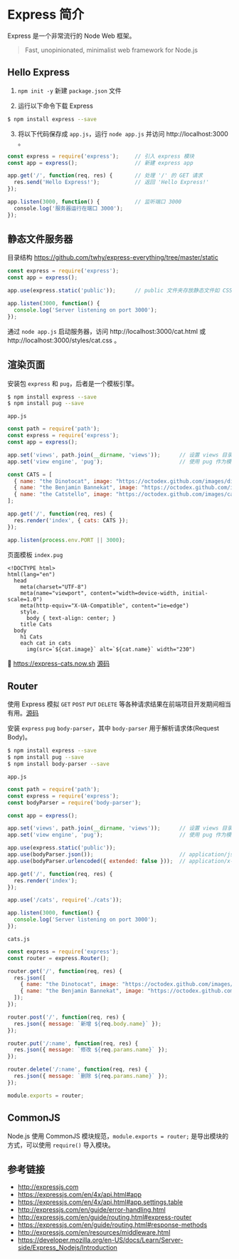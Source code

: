 # Express 简介

Express 是一个非常流行的 Node Web 框架。

> Fast, unopinionated, minimalist web framework for Node.js

## Hello Express
1. `npm init -y` 新建 `package.json` 文件

2. 运行以下命令下载 Express
```bash
$ npm install express --save
```
3. 将以下代码保存成 `app.js`，运行 `node app.js` 并访问 http://localhost:3000 。
```javascript
const express = require('express');     // 引入 express 模块
const app = express();                  // 新建 express app

app.get('/', function(req, res) {       // 处理 '/' 的 GET 请求
  res.send('Hello Express!');           // 返回 'Hello Express!'
});

app.listen(3000, function() {           // 监听端口 3000
  console.log('服务器运行在端口 3000');
});
```

## 静态文件服务器
目录结构 https://github.com/twhy/express-everything/tree/master/static

```javascript
const express = require('express');
const app = express();

app.use(express.static('public'));      // public 文件夹存放静态文件如 CSS 图片等

app.listen(3000, function() {
  console.log('Server listening on port 3000');
});
```
通过 `node app.js` 启动服务器，访问 http://localhost:3000/cat.html 或 http://localhost:3000/styles/cat.css 。

## 渲染页面
安装包 `express` 和 `pug`，后者是一个模板引擎。
```bash
$ npm install express --save
$ npm install pug --save
```
`app.js`
```javascript
const path = require('path');
const express = require('express');
const app = express();

app.set('views', path.join(__dirname, 'views'));      // 设置 views 目录路径
app.set('view engine', 'pug');                        // 使用 pug 作为模板引擎

const CATS = [
  { name: "the Dinotocat", image: "https://octodex.github.com/images/dinotocat.png" },
  { name: "the Benjamin Bannekat", image: "https://octodex.github.com/images/bannekat.png" },
  { name: "the Catstello", image: "https://octodex.github.com/images/catstello.png" }
];

app.get('/', function(req, res) {
  res.render('index', { cats: CATS });
});

app.listen(process.env.PORT || 3000);
```
页面模板 `index.pug`
```pug
<!DOCTYPE html>
html(lang="en")
  head
    meta(charset="UTF-8")
    meta(name="viewport", content="width=device-width, initial-scale=1.0")
    meta(http-equiv="X-UA-Compatible", content="ie=edge")
    style.
      body { text-align: center; }
    title Cats
  body
    h1 Cats 
    each cat in cats
      img(src=`${cat.image}` alt=`${cat.name}` width="230")
```
🚀 https://express-cats.now.sh [源码](https://github.com/fe13/fe/blob/master/Node.js/Express/01.%20Express%20%E7%AE%80%E4%BB%8B.md)

## Router
使用 Express 模拟 `GET` `POST` `PUT` `DELETE` 等各种请求结果在前端项目开发期间相当有用。[源码](https://github.com/twhy/express-everything/tree/master/router)

安装 `express` `pug` `body-parser`，其中 `body-parser` 用于解析请求体(Request Body)。
```bash
$ npm install express --save
$ npm install pug --save
$ npm install body-parser --save
```
`app.js`
```javascript
const path = require('path');
const express = require('express');
const bodyParser = require('body-parser');

const app = express();

app.set('views', path.join(__dirname, 'views'));      // 设置 views 目录路径
app.set('view engine', 'pug');                        // 使用 pug 作为模板引擎

app.use(express.static('public'));
app.use(bodyParser.json());                           // application/json
app.use(bodyParser.urlencoded({ extended: false }));  // application/x-www-form-urlencoded

app.get('/', function(req, res) {
  res.render('index');
});

app.use('/cats', require('./cats'));

app.listen(3000, function() {
  console.log('Server listening on port 3000');
});
```
`cats.js`
```javascript
const express = require('express');
const router = express.Router();

router.get('/', function(req, res) {
  res.json([
    { name: "the Dinotocat", image: "https://octodex.github.com/images/dinotocat.png" },
    { name: "the Benjamin Bannekat", image: "https://octodex.github.com/images/bannekat.png" }
  ]);
});

router.post('/', function(req, res) {
  res.json({ message: `新增 ${req.body.name}` });
});

router.put('/:name', function(req, res) {
  res.json({ message: `修改 ${req.params.name}` });
});

router.delete('/:name', function(req, res) {
  res.json({ message: `删除 ${req.params.name}` });
});

module.exports = router;
```

## CommonJS
Node.js 使用 CommonJS 模块规范，`module.exports = router;` 是导出模块的方式，可以使用 `require()` 导入模块。

## 参考链接
* http://expressjs.com
* https://expressjs.com/en/4x/api.html#app
* https://expressjs.com/en/4x/api.html#app.settings.table
* http://expressjs.com/en/guide/error-handling.html
* http://expressjs.com/en/guide/routing.html#express-router
* https://expressjs.com/en/guide/routing.html#response-methods
* http://expressjs.com/en/resources/middleware.html
* https://developer.mozilla.org/en-US/docs/Learn/Server-side/Express_Nodejs/Introduction
